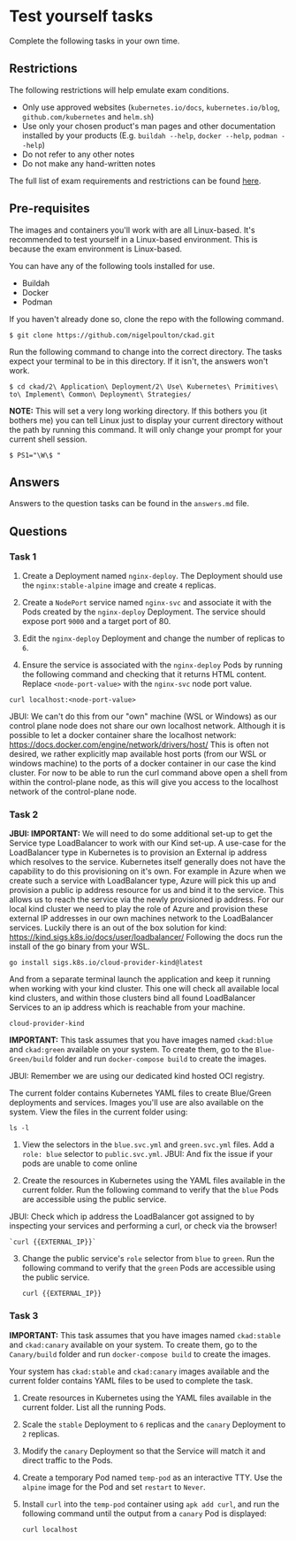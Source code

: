 # Test yourself tasks

Complete the following tasks in your own time.

## Restrictions

The following restrictions will help emulate exam conditions.

- Only use approved websites (`kubernetes.io/docs`, `kubernetes.io/blog`, `github.com/kubernetes` and `helm.sh`)
- Use only your chosen product's man pages and other documentation installed by your products (E.g. `buildah --help`, `docker --help`, `podman --help`)
- Do not refer to any other notes
- Do not make any hand-written notes

The full list of exam requirements and restrictions can be found [here](https://docs.linuxfoundation.org/tc-docs/certification/lf-candidate-handbook/exam-rules-and-policies).

## Pre-requisites

The images and containers you'll work with are all Linux-based. It's recommended to test yourself in a Linux-based environment. This is because the exam environment is Linux-based.

You can have any of the following tools installed for use.

- Buildah
- Docker
- Podman

If you haven't already done so, clone the repo with the following command.

```
$ git clone https://github.com/nigelpoulton/ckad.git
```

Run the following command to change into the correct directory. The tasks expect your terminal to be in this directory. If it isn't, the answers won't work.

```
$ cd ckad/2\ Application\ Deployment/2\ Use\ Kubernetes\ Primitives\ to\ Implement\ Common\ Deployment\ Strategies/
```

**NOTE:** This will set a very long working directory. If this bothers you (it bothers me) you can tell Linux just to display your current directory without the path by running this command. It will only change your prompt for your current shell session.

```
$ PS1="\W\$ "
```

## Answers

Answers to the question tasks can be found in the `answers.md` file.

## Questions

### Task 1

1. Create a Deployment named `nginx-deploy`. The Deployment should use the `nginx:stable-alpine` image and create `4` replicas.

2. Create a `NodePort` service named `nginx-svc` and associate it with the Pods created by the `nginx-deploy` Deployment. The service should expose port `9000` and a target port of 80.

3. Edit the `nginx-deploy` Deployment and change the number of replicas to `6`.

4. Ensure the service is associated with the `nginx-deploy` Pods by running the following command and checking that it returns HTML content. Replace `<node-port-value>` with the `nginx-svc` node port value.

`curl localhost:<node-port-value>`

JBUI:
We can't do this from our "own" machine (WSL or Windows) as our control plane node does not share our own localhost network.
Although it is possible to let a docker container share the localhost network: https://docs.docker.com/engine/network/drivers/host/
This is often not desired, we rather explicitly map available host ports (from our WSL or windows machine) to the ports of a docker container in our case the kind cluster.
For now to be able to run the curl command above open a shell from within the control-plane node, as this will give you access to the localhost network of the control-plane node.

### Task 2

**JBUI: IMPORTANT:**
We will need to do some additional set-up to get the Service type LoadBalancer to work with our Kind set-up.
A use-case for the LoadBalancer type in Kubernetes is to provision an External ip address which resolves to the service.
Kubernetes itself generally does not have the capability to do this provisioning on it's own.
For example in Azure when we create such a service with LoadBalancer type, Azure will pick this up and provision a public ip address resource for us and bind it to the service.
This allows us to reach the service via the newly provisioned ip address.
For our local kind cluster we need to play the role of Azure and provision these external IP addresses in our own machines network to the LoadBalancer services.
Luckily there is an out of the box solution for kind: https://kind.sigs.k8s.io/docs/user/loadbalancer/
Following the docs run the install of the go binary from your WSL.
```
go install sigs.k8s.io/cloud-provider-kind@latest
```
And from a separate terminal launch the application and keep it running when working with your kind cluster.
This one will check all available local kind clusters, and within those clusters bind all found LoadBalancer Services to an ip address which is reachable from your machine.
```
cloud-provider-kind
```


**IMPORTANT:** This task assumes that you have images named `ckad:blue` and `ckad:green` available on your system. To create them, go to the `Blue-Green/build` folder and run `docker-compose build` to create the images.

JBUI:
Remember we are using our dedicated kind hosted OCI registry.

The current folder contains Kubernetes YAML files to create Blue/Green deployments and services. Images you'll use are also available on the system. View the files in the current folder using:

`ls -l`

1. View the selectors in the `blue.svc.yml` and `green.svc.yml` files. Add a `role: blue` selector to `public.svc.yml`.
JBUI:
And fix the issue if your pods are unable to come online

2. Create the resources in Kubernetes using the YAML files available in the current folder. Run the following command to verify that the `blue` Pods are accessible using the public service.

JBUI:
Check which ip address the LoadBalancer got assigned to by inspecting your services and performing a curl, or check via the browser!

    `curl {{EXTERNAL_IP}}`

3. Change the public service's `role` selector from `blue` to `green`. Run the following command to verify that the `green` Pods are accessible using the public service.

    `curl {{EXTERNAL_IP}}`

### Task 3

**IMPORTANT:** This task assumes that you have images named `ckad:stable` and `ckad:canary` available on your system. To create them, go to the `Canary/build` folder and run `docker-compose build` to create the images.

Your system has `ckad:stable` and `ckad:canary` images available and the current folder contains YAML files to be used to complete the task.

1. Create resources in Kubernetes using the YAML files available in the current folder. List all the running Pods.

2. Scale the `stable` Deployment to `6` replicas and the `canary` Deployment to `2` replicas.

3. Modify the `canary` Deployment so that the Service will match it and direct traffic to the Pods.

4. Create a temporary Pod named `temp-pod` as an interactive TTY. Use the `alpine` image for the Pod and set `restart` to `Never`.

5. Install `curl` into the `temp-pod` container using `apk add curl`, and run the following command until the output from a `canary` Pod is displayed:

    `curl localhost`


